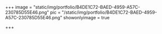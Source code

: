 +++
image = "static/img/portfolio/B4DE1C72-BAED-4959-A57C-230785D55E46.png"
pic = "/static/img/portfolio/B4DE1C72-BAED-4959-A57C-230785D55E46.png"
showonlyimage = true

+++
